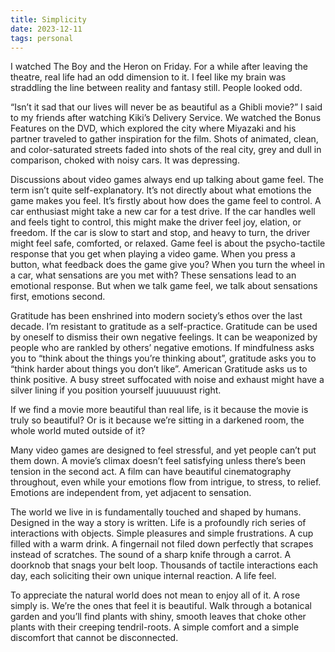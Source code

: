 ```yaml
---
title: Simplicity
date: 2023-12-11
tags: personal
---
```


I watched The Boy and the Heron on Friday. For a while after leaving the theatre, real life had an odd dimension to it. I feel like my brain was straddling the line between reality and fantasy still. People looked odd.

“Isn’t it sad that our lives will never be as beautiful as a Ghibli movie?” I said to my friends after watching Kiki’s Delivery Service. We watched the Bonus Features on the DVD, which explored the city where Miyazaki and his partner traveled to gather inspiration for the film. Shots of animated, clean, and color-saturated streets faded into shots of the real city, grey and dull in comparison, choked with noisy cars. It was depressing.

Discussions about video games always end up talking about game feel. The term isn’t quite self-explanatory. It’s not directly about what emotions the game makes you feel. It’s firstly about how does the game feel to control. A car enthusiast might take a new car for a test drive. If the car handles well and feels tight to control, this might make the driver feel joy, elation, or freedom. If the car is slow to start and stop, and heavy to turn, the driver might feel safe, comforted, or relaxed. Game feel is about the psycho-tactile response that you get when playing a video game. When you press a button, what feedback does the game give you? When you turn the wheel in a car, what sensations are you met with? These sensations lead to an emotional response. But when we talk game feel, we talk about sensations first, emotions second.

Gratitude has been enshrined into modern society’s ethos over the last decade. I’m resistant to gratitude as a self-practice. Gratitude can be used by oneself to dismiss their own negative feelings. It can be weaponized by people who are rankled by others’ negative emotions. If mindfulness asks you to “think about the things you’re thinking about”, gratitude asks you to “think harder about things you don’t like”. American Gratitude asks us to think positive. A busy street suffocated with noise and exhaust might have a silver lining if you position yourself juuuuuust right.

If we find a movie more beautiful than real life, is it because the movie is truly so beautiful? Or is it because we’re sitting in a darkened room, the whole world muted outside of it?

Many video games are designed to feel stressful, and yet people can’t put them down. A movie’s climax doesn’t feel satisfying unless there’s been tension in the second act. A film can have beautiful cinematography throughout, even while your emotions flow from intrigue, to stress, to relief. Emotions are independent from, yet adjacent to sensation.

The world we live in is fundamentally touched and shaped by humans. Designed in the way a story is written. Life is a profoundly rich series of interactions with objects. Simple pleasures and simple frustrations. A cup filled with a warm drink. A fingernail not filed down perfectly that scrapes instead of scratches. The sound of a sharp knife through a carrot. A doorknob that snags your belt loop. Thousands of tactile interactions each day, each soliciting their own unique internal reaction. A life feel.

To appreciate the natural world does not mean to enjoy all of it. A rose simply is. We’re the ones that feel it is beautiful. Walk through a botanical garden and you’ll find plants with shiny, smooth leaves that choke other plants with their creeping tendril-roots. A simple comfort and a simple discomfort that cannot be disconnected.
